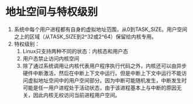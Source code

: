 # 地址空间与特权级别
1. 系统中每个用户进程都有自身的虚拟地址范围，从0到TASK_SIZE。用户空间之上的区域（从TASK_SIZE到2^32或2^64）保留给内核专用。
2. 特权级别：  
    1. Linux只支持两种不同的状态：内核态和用户态
    2. 用户态禁止访问内核空间
    3. 除了通过系统调用让内核代表用户程序执行代码之外，内核还可以由异步硬件中断激活，然后在中断上下文中运行。但是中断上下文中运行不能访问虚拟地址空间中的用户空间部分。因为中断可能随机发生，中断发生时可能是任一用户进程处于活动状态，由于该进程基本上与中断的原因无关，因此内核无权访问当前进程用户空间。